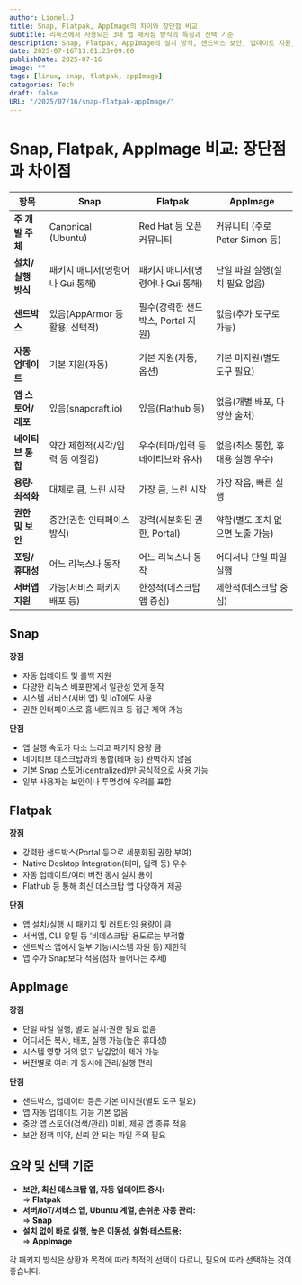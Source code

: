 ```yaml
---
author: Lionel.J
title: Snap, Flatpak, AppImage의 차이와 장단점 비교
subtitle: 리눅스에서 사용되는 3대 앱 패키징 방식의 특징과 선택 기준
description: Snap, Flatpak, AppImage의 설치 방식, 샌드박스 보안, 업데이트 지원, 사용 사례 등 핵심 차이를 한눈에 정리합니다.
date: 2025-07-16T13:01:23+09:00
publishDate: 2025-07-16
image: ""
tags: [linux, snap, flatpak, appImage]
categories: Tech
draft: false
URL: "/2025/07/16/snap-flatpak-appImage/"
---
```


# Snap, Flatpak, AppImage 비교: 장단점과 차이점

|항목|Snap|Flatpak|AppImage|
|---|---|---|---|
|**주 개발 주체**|Canonical (Ubuntu)|Red Hat 등 오픈 커뮤니티|커뮤니티 (주로 Peter Simon 등)|
|**설치/실행 방식**|패키지 매니저(명령어나 Gui 통해)|패키지 매니저(명령어나 Gui 통해)|단일 파일 실행(설치 필요 없음)|
|**샌드박스**|있음(AppArmor 등 활용, 선택적)|필수(강력한 샌드박스, Portal 지원)|없음(추가 도구로 가능)|
|**자동 업데이트**|기본 지원(자동)|기본 지원(자동, 옵션)|기본 미지원(별도 도구 필요)|
|**앱 스토어/레포**|있음(snapcraft.io)|있음(Flathub 등)|없음(개별 배포, 다양한 출처)|
|**네이티브 통합**|약간 제한적(시각/입력 등 이질감)|우수(테마/입력 등 네이티브와 유사)|없음(최소 통합, 휴대용 실행 우수)|
|**용량·최적화**|대체로 큼, 느린 시작|가장 큼, 느린 시작|가장 작음, 빠른 실행|
|**권한 및 보안**|중간(권한 인터페이스 방식)|강력(세분화된 권한, Portal)|약함(별도 조치 없으면 노출 가능)|
|**포팅/휴대성**|어느 리눅스나 동작|어느 리눅스나 동작|어디서나 단일 파일 실행|
|**서버앱 지원**|가능(서비스 패키지 배포 등)|한정적(데스크탑 앱 중심)|제한적(데스크탑 중심)|

## Snap
**장점**
- 자동 업데이트 및 롤백 지원
- 다양한 리눅스 배포판에서 일관성 있게 동작
- 시스템 서비스(서버 앱) 및 IoT에도 사용
- 권한 인터페이스로 홈·네트워크 등 접근 제어 가능

**단점**
- 앱 실행 속도가 다소 느리고 패키지 용량 큼
- 네이티브 데스크탑과의 통합(테마 등) 완벽하지 않음
- 기본 Snap 스토어(centralized)만 공식적으로 사용 가능
- 일부 사용자는 보안이나 투명성에 우려를 표함[](https://www.linux.org/threads/appimage-vs-snap-vs-flatpak.50848/)[](https://phoenixnap.com/kb/flatpak-vs-snap-vs-appimage)[](https://www.baeldung.com/linux/snaps-flatpak-appimage)

## Flatpak
**장점**
- 강력한 샌드박스(Portal 등으로 세분화된 권한 부여)
- Native Desktop Integration(테마, 입력 등) 우수
- 자동 업데이트/여러 버전 동시 설치 용이
- Flathub 등 통해 최신 데스크탑 앱 다양하게 제공

**단점**
- 앱 설치/실행 시 패키지 및 러트타임 용량이 큼
- 서버앱, CLI 유틸 등 ‘비데스크탑’ 용도로는 부적합
- 샌드박스 앱에서 일부 기능(시스템 자원 등) 제한적
- 앱 수가 Snap보다 적음(점차 늘어나는 추세)[](https://www.reddit.com/r/linux/comments/1f9jmgv/which_do_you_prefer_snap_flatpak_or_appimage_and/)[](https://www.linux.org/threads/appimage-vs-snap-vs-flatpak.50848/)[](https://phoenixnap.com/kb/flatpak-vs-snap-vs-appimage)[](https://docs.flatpak.org/en/latest/introduction.html)

## AppImage
**장점**
- 단일 파일 실행, 별도 설치·권한 필요 없음
- 어디서든 복사, 배포, 실행 가능(높은 휴대성)
- 시스템 영향 거의 없고 남김없이 제거 가능
- 버전별로 여러 개 동시에 관리/실행 편리

**단점**
- 샌드박스, 업데이터 등은 기본 미지원(별도 도구 필요)
- 앱 자동 업데이트 기능 기본 없음
- 중앙 앱 스토어(검색/관리) 미비, 제공 앱 종류 적음
- 보안 정책 미약, 신뢰 안 되는 파일 주의 필요[](https://www.linux.org/threads/appimage-vs-snap-vs-flatpak.50848/)[](https://news.ycombinator.com/item?id=29316024)[](https://www.itprotoday.com/software-development-techniques/what-is-appimage-benefits-drawbacks-and-getting-started)[](https://docs.appimage.org/introduction/advantages.html)[](https://www.baeldung.com/linux/appimage-guide)

## 요약 및 선택 기준
- **보안, 최신 데스크탑 앱, 자동 업데이트 중시:**  
    ⇒ **Flatpak**
- **서버/IoT/서비스 앱, Ubuntu 계열, 손쉬운 자동 관리:**  
    ⇒ **Snap**
- **설치 없이 바로 실행, 높은 이동성, 실험·테스트용:**  
    ⇒ **AppImage**

각 패키지 방식은 상황과 목적에 따라 최적의 선택이 다르니, 필요에 따라 선택하는 것이 좋습니다[](https://www.linux.org/threads/appimage-vs-snap-vs-flatpak.50848/)[](https://phoenixnap.com/kb/flatpak-vs-snap-vs-appimage)[](https://news.ycombinator.com/item?id=29316024)[](https://www.itprotoday.com/software-development-techniques/what-is-appimage-benefits-drawbacks-and-getting-started).